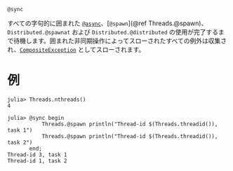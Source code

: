 ```
@sync
```

すべての字句的に囲まれた [`@async`](@ref)、[`@spawn`](@ref Threads.@spawn)、`Distributed.@spawnat` および `Distributed.@distributed` の使用が完了するまで待機します。囲まれた非同期操作によってスローされたすべての例外は収集され、[`CompositeException`](@ref) としてスローされます。

# 例

```julia-repl
julia> Threads.nthreads()
4

julia> @sync begin
           Threads.@spawn println("Thread-id $(Threads.threadid()), task 1")
           Threads.@spawn println("Thread-id $(Threads.threadid()), task 2")
       end;
Thread-id 3, task 1
Thread-id 1, task 2
```
